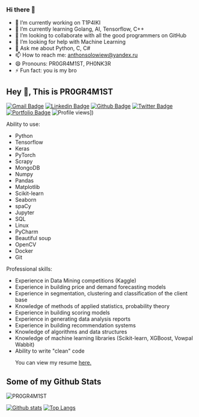 ### Hi there 👋

- 🔭 I’m currently working on T1P4IKI
- 🌱 I’m currently learning Golang, AI, Tensorflow, C++
- 👯 I’m looking to collaborate with all the good programmers on GitHub
- 🤔 I’m looking for help with Machine Learning
- 💬 Ask me about Python, C, C#
- 📫 How to reach me: anthonsolowiew@yandex.ru
- 😄 Pronouns: PR0GR4M1ST, PH0NK3R
- ⚡ Fun fact: you is my bro

## Hey 👋, This is PR0GR4M1ST
[![Gmail Badge](https://img.shields.io/badge/-anton.soloviev2016@gmail.com-c14438?style=flat&logo=Gmail&logoColor=white&link=mailto:anton.soloviev2016@gmail.com)](mailto:anton.soloviev2016@gmail.com) [![Linkedin Badge](https://img.shields.io/badge/-PH0NK3R-0072b1?style=flat&logo=Linkedin&logoColor=white&link=https://www.linkedin.com/in/PH0NK3R/)](https://www.linkedin.com/in/PH0NK3R/) [![Github Badge](https://img.shields.io/badge/-PR0GR4M1ST-grey?style=flat&logo=github&logoColor=white&link=https://github.com/PR0GR4M1ST/)](https://www.github.com/PR0GR4M1ST/) [![Twitter Badge](https://img.shields.io/badge/-@soloviev2016-00acee?style=flat&logo=twitter&logoColor=white&link=https://twitter.com/@soloviev2016/)](https://www.twitter.com/@soloviev2016/) [![Portfolio Badge](portfolio-web-blue?style=flat&link=https://github.com/PR0GR4M1ST/)](https://github.com/PR0GR4M1ST/) ![Profile views](https://gpvc.arturio.dev/[PR0GR4M1ST)])<p align='left'>Ability to use:
- Python
- Tensorflow
- Keras
- PyTorch
- Scrapy
- MongoDB
- Numpy
- Pandas
- Matplotlib
- Scikit-learn
- Seaborn
- spaCy
- Jupyter
- SQL
- Linux
- PyCharm
- Beautiful soup
- OpenCV
- Docker
- Git

Professional skills:
- Experience in Data Mining competitions (Kaggle)
- Experience in building price and demand forecasting models
- Experience in segmentation, clustering and classification of the client base
- Knowledge of methods of applied statistics, probability theory
- Experience in building scoring models
- Experience in generating data analysis reports
- Experience in building recommendation systems
- Knowledge of algorithms and data structures
- Knowledge of machine learning libraries (Scikit-learn, XGBoost, Vowpal Wabbit)
- Ability to write "clean" code</p><p align='left'> You can view my resume <a href='<Loading/>  ' target=_blank><u>here</u>.</a></p>
## Some of my Github Stats
<p align=left> <img src=https://komarev.com/ghpvc/?username=PR0GR4M1ST alt=PR0GR4M1ST /> </p>

[![Github stats](https://github-readme-stats.vercel.app/api?username=PR0GR4M1ST&show_icons=true&include_all_commits=true)](https://github.com/PR0GR4M1ST/github-readme-stats)
[![Top Langs](https://github-readme-stats.vercel.app/api/top-langs/?username=PR0GR4M1ST&layout=compact)](https://github.com/PR0GR4M1ST/github-readme-stats)
